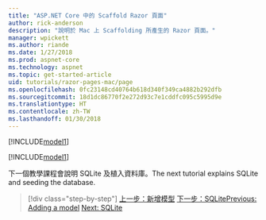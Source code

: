 ```yaml
---
title: "ASP.NET Core 中的 Scaffold Razor 頁面"
author: rick-anderson
description: "說明於 Mac 上 Scaffolding 所產生的 Razor 頁面。"
manager: wpickett
ms.author: riande
ms.date: 1/27/2018
ms.prod: aspnet-core
ms.technology: aspnet
ms.topic: get-started-article
uid: tutorials/razor-pages-mac/page
ms.openlocfilehash: 0fc23148cd40764b618d340f349ca4882b292dfb
ms.sourcegitcommit: 18d1dc86770f2e272d93c7e1cddfc095c5995d9e
ms.translationtype: HT
ms.contentlocale: zh-TW
ms.lasthandoff: 01/30/2018
---
```

[!INCLUDE[model1](../../includes/RP/page1.md)]

[!INCLUDE[model1](../../includes/RP/page2.md)]

<span data-ttu-id="86a96-103">下一個教學課程會說明 SQLite 及植入資料庫。</span><span class="sxs-lookup"><span data-stu-id="86a96-103">The next tutorial explains SQLite and seeding the database.</span></span>

>[!div class="step-by-step"]
<span data-ttu-id="86a96-104">[上一步：新增模型](xref:tutorials/razor-pages-mac/model)
[下一步：SQLite](xref:tutorials/razor-pages-mac/sql)</span><span class="sxs-lookup"><span data-stu-id="86a96-104">[Previous: Adding a model](xref:tutorials/razor-pages-mac/model)
[Next: SQLite ](xref:tutorials/razor-pages-mac/sql)</span></span>
